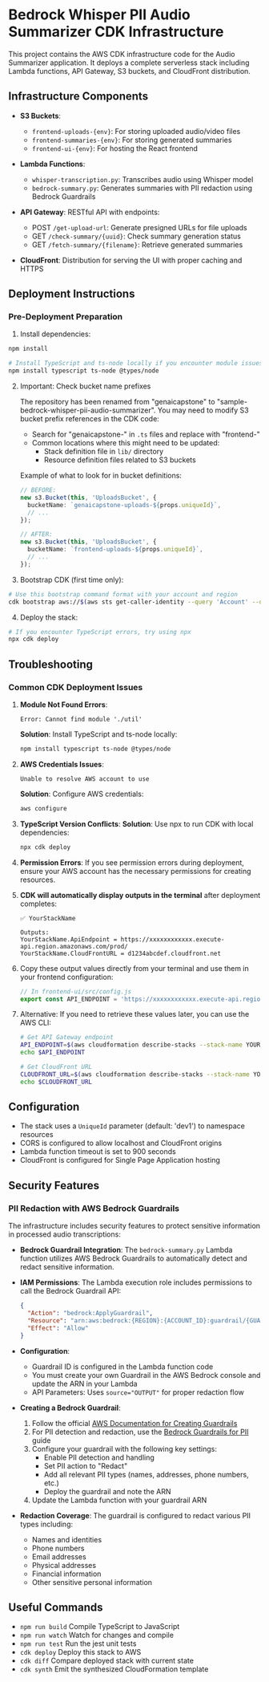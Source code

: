 # Bedrock Whisper PII Audio Summarizer CDK Infrastructure

This project contains the AWS CDK infrastructure code for the Audio Summarizer application. It deploys a complete serverless stack including Lambda functions, API Gateway, S3 buckets, and CloudFront distribution.

## Infrastructure Components

- **S3 Buckets**:
  - `frontend-uploads-{env}`: For storing uploaded audio/video files
  - `frontend-summaries-{env}`: For storing generated summaries
  - `frontend-ui-{env}`: For hosting the React frontend

- **Lambda Functions**:
  - `whisper-transcription.py`: Transcribes audio using Whisper model
  - `bedrock-summary.py`: Generates summaries with PII redaction using Bedrock Guardrails

- **API Gateway**: RESTful API with endpoints:
  - POST `/get-upload-url`: Generate presigned URLs for file uploads
  - GET `/check-summary/{uuid}`: Check summary generation status
  - GET `/fetch-summary/{filename}`: Retrieve generated summaries

- **CloudFront**: Distribution for serving the UI with proper caching and HTTPS

## Deployment Instructions

### Pre-Deployment Preparation

1. Install dependencies:
```bash
npm install

# Install TypeScript and ts-node locally if you encounter module issues
npm install typescript ts-node @types/node
```

2. Important: Check bucket name prefixes
   
   The repository has been renamed from "genaicapstone" to "sample-bedrock-whisper-pii-audio-summarizer". You may need to modify S3 bucket prefix references in the CDK code:
   
   * Search for "genaicapstone-" in `.ts` files and replace with "frontend-"
   * Common locations where this might need to be updated:
     * Stack definition file in `lib/` directory
     * Resource definition files related to S3 buckets

   Example of what to look for in bucket definitions:
   ```typescript
   // BEFORE:
   new s3.Bucket(this, 'UploadsBucket', {
     bucketName: `genaicapstone-uploads-${props.uniqueId}`,
     // ...
   });
   
   // AFTER:
   new s3.Bucket(this, 'UploadsBucket', {
     bucketName: `frontend-uploads-${props.uniqueId}`,
     // ...
   });
   ```

3. Bootstrap CDK (first time only):
```bash
# Use this bootstrap command format with your account and region
cdk bootstrap aws://$(aws sts get-caller-identity --query 'Account' --output text)/$(aws configure get region)
```

4. Deploy the stack:
```bash
# If you encounter TypeScript errors, try using npx
npx cdk deploy
```

## Troubleshooting

### Common CDK Deployment Issues

1. **Module Not Found Errors**:
   ```
   Error: Cannot find module './util'
   ```
   **Solution**: Install TypeScript and ts-node locally:
   ```bash
   npm install typescript ts-node @types/node
   ```

2. **AWS Credentials Issues**:
   ```
   Unable to resolve AWS account to use
   ```
   **Solution**: Configure AWS credentials:
   ```bash
   aws configure
   ```

3. **TypeScript Version Conflicts**:
   **Solution**: Use npx to run CDK with local dependencies:
   ```bash
   npx cdk deploy
   ```

4. **Permission Errors**:
   If you see permission errors during deployment, ensure your AWS account has the necessary permissions for creating resources.

4. **CDK will automatically display outputs in the terminal** after deployment completes:
   ```
   ✅ YourStackName
   
   Outputs:
   YourStackName.ApiEndpoint = https://xxxxxxxxxxxx.execute-api.region.amazonaws.com/prod/
   YourStackName.CloudFrontURL = d1234abcdef.cloudfront.net
   ```

5. Copy these output values directly from your terminal and use them in your frontend configuration:
   ```javascript
   // In frontend-ui/src/config.js
   export const API_ENDPOINT = 'https://xxxxxxxxxxxx.execute-api.region.amazonaws.com/prod/'; // The ApiEndpoint value from CDK output
   ```

6. Alternative: If you need to retrieve these values later, you can use the AWS CLI:
   ```bash
   # Get API Gateway endpoint
   API_ENDPOINT=$(aws cloudformation describe-stacks --stack-name YOUR_STACK_NAME --query "Stacks[0].Outputs[?OutputKey=='ApiEndpoint'].OutputValue" --output text)
   echo $API_ENDPOINT
   
   # Get CloudFront URL
   CLOUDFRONT_URL=$(aws cloudformation describe-stacks --stack-name YOUR_STACK_NAME --query "Stacks[0].Outputs[?OutputKey=='CloudFrontURL'].OutputValue" --output text)
   echo $CLOUDFRONT_URL
   ```

## Configuration

- The stack uses a `UniqueId` parameter (default: 'dev1') to namespace resources
- CORS is configured to allow localhost and CloudFront origins
- Lambda function timeout is set to 900 seconds
- CloudFront is configured for Single Page Application hosting

## Security Features

### PII Redaction with AWS Bedrock Guardrails

The infrastructure includes security features to protect sensitive information in processed audio transcriptions:

- **Bedrock Guardrail Integration**: The `bedrock-summary.py` Lambda function utilizes AWS Bedrock Guardrails to automatically detect and redact sensitive information.

- **IAM Permissions**: The Lambda execution role includes permissions to call the Bedrock Guardrail API:
  ```json
  {
    "Action": "bedrock:ApplyGuardrail",
    "Resource": "arn:aws:bedrock:{REGION}:{ACCOUNT_ID}:guardrail/{GUARDRAIL_ID}",
    "Effect": "Allow"
  }
  ```

- **Configuration**: 
  - Guardrail ID is configured in the Lambda function code
  - You must create your own Guardrail in the AWS Bedrock console and update the ARN in your Lambda
  - API Parameters: Uses `source="OUTPUT"` for proper redaction flow

- **Creating a Bedrock Guardrail**:
  1. Follow the official [AWS Documentation for Creating Guardrails](https://docs.aws.amazon.com/bedrock/latest/userguide/guardrails-create.html)
  2. For PII detection and redaction, use the [Bedrock Guardrails for PII](https://docs.aws.amazon.com/bedrock/latest/userguide/guardrails-pii.html) guide
  3. Configure your guardrail with the following key settings:
     - Enable PII detection and handling
     - Set PII action to "Redact"
     - Add all relevant PII types (names, addresses, phone numbers, etc.)
     - Deploy the guardrail and note the ARN
  4. Update the Lambda function with your guardrail ARN
  
- **Redaction Coverage**: The guardrail is configured to redact various PII types including:
  - Names and identities
  - Phone numbers
  - Email addresses
  - Physical addresses
  - Financial information
  - Other sensitive personal information

## Useful Commands

* `npm run build`   Compile TypeScript to JavaScript
* `npm run watch`   Watch for changes and compile
* `npm run test`    Run the jest unit tests
* `cdk deploy`      Deploy this stack to AWS
* `cdk diff`        Compare deployed stack with current state
* `cdk synth`       Emit the synthesized CloudFormation template
